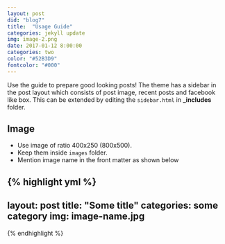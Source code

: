 ```yaml
---
layout: post
did: "blog7"
title:  "Usage Guide"
categories: jekyll update
img: image-2.png
date: 2017-01-12 8:00:00
categories: two
color: "#52B3D9"
fontcolor: "#000"
---
```


Use the guide to prepare good looking posts! The theme has a sidebar in the post layout which consists of post image, recent posts and facebook like box. This can be extended by editing the ``sidebar.html`` in **_includes** folder.

## Image

- Use image of ratio 400x250 (800x500). 
- Keep them inside ``images`` folder.
- Mention image name in the front matter as shown below

{% highlight yml %}
---
layout: post
title:  "Some title"
categories: some category
img: image-name.jpg
---
{% endhighlight %}